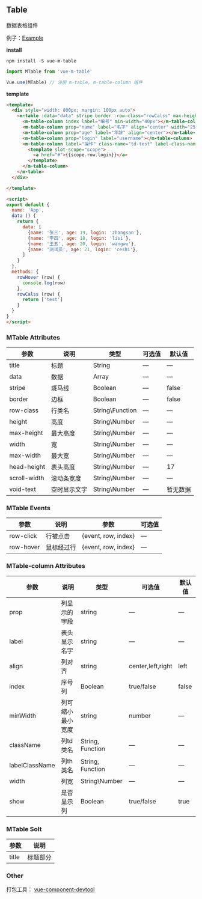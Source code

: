 
## Table

数据表格组件

例子：[Example](https://mengdu.github.io/m-table/example/)


**install**

```ls
npm install -S vue-m-table
```

```js
import MTable from 'vue-m-table'

Vue.use(MTable) // 注册 m-table, m-table-column 组件
```

**template**
```html
<template>
  <div style="width: 800px; margin: 100px auto">
    <m-table :data="data" stripe border :row-class="rowCalss" max-height="400" head-height="35" title="数据表格">
      <m-table-column index label="编号" min-width="40px"></m-table-column>
      <m-table-column prop="name" label="名字" align="center" width="250"></m-table-column>
      <m-table-column prop="age" label="年龄" align="center"></m-table-column>
      <m-table-column prop="login" label="username"></m-table-column>
      <m-table-column label="操作" class-name="td-test" label-class-name="th-test">
        <template slot-scope="scope">
          <a href="#">{{scope.row.login}}</a>
        </template>
      </m-table-column>
    </m-table>
  </div>

</template>

<script>
export default {
  name: 'App',
  data () {
    return {
      data: [
        {name: '张三', age: 19, login: 'zhangsan'},
        {name: '李四', age: 18, login: 'lisi'},
        {name: '王五', age: 20, login: 'wangwu'},
        {name: '测试员', age: 21, login: 'ceshi'},
      ]
    }
  },
  methods: {
    rowHover (row) {
      console.log(row)
    },
    rowCalss (row) {
      return ['test']
    }
  }
}
</script>
```



### MTable Attributes


| 参数      | 说明    | 类型      | 可选值       | 默认值   |
|---------- |-------- |---------- |-------------  |-------- |
| title     | 标题   | String |  —  |    —     |
| data     | 数据   | Array |  —  |    —     |
| stripe   | 斑马线   | Boolean    |   —    |    false   |
| border   | 边框   | Boolean    |  —  | false   |
| row-class | 行类名   | String\Function  |  —  |  —  |
| height | 高度   | String\Number  |  —  |  —  |
| max-height | 最大高度   | String\Number  |  —  |  —  |
| width | 宽   | String\Number |  —  |  —  |
| max-width | 最大宽   | String\Number |  —  |  —  |
| head-height | 表头高度   | String\Number |  —  |  17  |
| scroll-width | 滚动条宽度   | String\Number |  —  |  —  |
| void-text | 空时显示文字   | String\Number |  —  |  暂无数据  |


### MTable Events


| 参数      | 说明    | 参数      |  可选值  |
|---------- |-------- |---------- |--------- |
| row-click |  行被点击  | {event, row, index} |    —   |
| row-hover |  鼠标经过行  | {event, row, index} |    —   |




### MTable-column Attributes


| 参数      | 说明    | 类型      | 可选值       | 默认值   |
|---------- |-------- |---------- |-------------  |-------- |
| prop     | 列显示的字段   | string |  —  |    —     |
| label    | 表头显示名字 | string    |   —    |  —   |
| align    | 列对齐   | string    |  center,left,right  | left   |
| index    | 序号列   | Boolean  |  true/false  |  false  |
| minWidth | 列可缩小最小宽度   | string|number  |  —  |  80px  |
| className | 列td类名   | String, Function  |  —  |  —  |
| labelClassName | 列th类名   | String, Function  |  —  |  —  |
| width | 列宽   | String\Number |  —  |  —  |
| show | 是否显示列   | Boolean |  true/false  |  true  |


### MTable Solt


| 参数      | 说明    | 
|---------- |-------- |
| title     | 标题部分|


### Other

打包工具： [vue-component-devtool](https://github.com/mengdu/vue-component-devtool)
